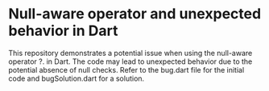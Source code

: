 # Null-aware operator and unexpected behavior in Dart
This repository demonstrates a potential issue when using the null-aware operator ?. in Dart. The code may lead to unexpected behavior due to the potential absence of null checks. Refer to the bug.dart file for the initial code and bugSolution.dart for a solution. 